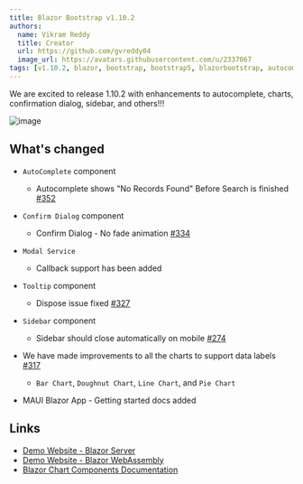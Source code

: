 ```yaml
---
title: Blazor Bootstrap v1.10.2
authors:
  name: Vikram Reddy
  title: Creator
  url: https://github.com/gvreddy04
  image_url: https://avatars.githubusercontent.com/u/2337067
tags: [v1.10.2, blazor, bootstrap, bootstrap5, blazorbootstrap, autocomplete, blazorautocomplete, confirmdialog, blazorconfirmdialog, modal, blazormodal, modalservice, tooltip, blazortooltip, sidebar, blazorsidebar, chart, blazorchart, docs]
---
```


We are excited to release 1.10.2 with enhancements to autocomplete, charts, confirmation dialog, sidebar, and others!!!

![image](https://i.imgur.com/xEPhAsW.png "Blazor Bootstrap: Doughnut Chart Component")

<!--truncate-->

## What's changed

- `AutoComplete` component
  - Autocomplete shows "No Records Found" Before Search is finished [#352](https://github.com/vikramlearning/blazorbootstrap/issues/352)

- `Confirm Dialog` component
  - Confirm Dialog - No fade animation [#334](https://github.com/vikramlearning/blazorbootstrap/issues/334)

- `Modal Service`
  - Callback support has been added

- `Tooltip` component
  - Dispose issue fixed [#327](https://github.com/vikramlearning/blazorbootstrap/issues/327)

- `Sidebar` component
  - Sidebar should close automatically on mobile [#274](https://github.com/vikramlearning/blazorbootstrap/issues/274)

- We have made improvements to all the charts to support data labels [#317](https://github.com/vikramlearning/blazorbootstrap/issues/317)
  - `Bar Chart`, `Doughnut Chart`,  `Line Chart`, and `Pie Chart`

- MAUI Blazor App - Getting started docs added

## Links
- [Demo Website - Blazor Server](https://demos.blazorbootstrap.com/)
- [Demo Website - Blazor WebAssembly](https://demos.getblazorbootstrap.com/)
- [Blazor Chart Components Documentation](https://getblazorbootstrap.com/docs/components/charts)
